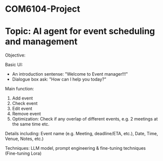 # COM6104-Project
# Topic: AI agent for event scheduling and management

Objective:

Basic UI: 
- An introduction sentense: "Welcome to Event manager!!!"
- Dialogue box ask: "How can I help you today?"


Main function:
1. Add event
2. Check event
3. Edit event
4. Remove event
5. Optimization: Check if any overlap of different events, e.g. 2 meetings at the same time etc.


Details including: Event name (e.g. Meeting, deadline/ETA, etc.), Date, Time, Venue, Notes, etc.)

Techniques: LLM model, prompt engineering & fine-tuning techniques (Fine-tuning Lora)
